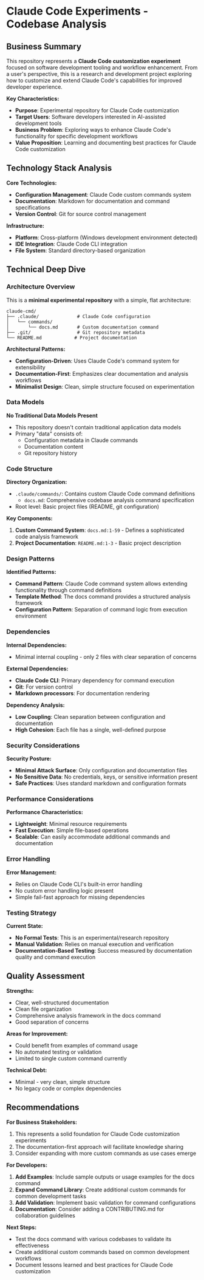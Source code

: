 # Claude Code Experiments - Codebase Analysis

## Business Summary

This repository represents a **Claude Code customization experiment** focused on software development tooling and workflow enhancement. From a user's perspective, this is a research and development project exploring how to customize and extend Claude Code's capabilities for improved developer experience.

**Key Characteristics:**
- **Purpose**: Experimental repository for Claude Code customization
- **Target Users**: Software developers interested in AI-assisted development tools
- **Business Problem**: Exploring ways to enhance Claude Code's functionality for specific development workflows
- **Value Proposition**: Learning and documenting best practices for Claude Code customization

## Technology Stack Analysis

**Core Technologies:**
- **Configuration Management**: Claude Code custom commands system
- **Documentation**: Markdown for documentation and command specifications
- **Version Control**: Git for source control management

**Infrastructure:**
- **Platform**: Cross-platform (Windows development environment detected)
- **IDE Integration**: Claude Code CLI integration
- **File System**: Standard directory-based organization

## Technical Deep Dive

### Architecture Overview

This is a **minimal experimental repository** with a simple, flat architecture:

```
claude-cmd/
├── .claude/              # Claude Code configuration
│   └── commands/
│       └── docs.md       # Custom documentation command
├── .git/                 # Git repository metadata
└── README.md            # Project documentation
```

**Architectural Patterns:**
- **Configuration-Driven**: Uses Claude Code's command system for extensibility
- **Documentation-First**: Emphasizes clear documentation and analysis workflows
- **Minimalist Design**: Clean, simple structure focused on experimentation

### Data Models

**No Traditional Data Models Present**
- This repository doesn't contain traditional application data models
- Primary "data" consists of:
  - Configuration metadata in Claude commands
  - Documentation content
  - Git repository history

### Code Structure

**Directory Organization:**
- `.claude/commands/`: Contains custom Claude Code command definitions
  - `docs.md`: Comprehensive codebase analysis command specification
- Root level: Basic project files (README, git configuration)

**Key Components:**
1. **Custom Command System**: `docs.md:1-59` - Defines a sophisticated code analysis framework
2. **Project Documentation**: `README.md:1-3` - Basic project description

### Design Patterns

**Identified Patterns:**
- **Command Pattern**: Claude Code command system allows extending functionality through command definitions
- **Template Method**: The docs command provides a structured analysis framework
- **Configuration Pattern**: Separation of command logic from execution environment

### Dependencies

**Internal Dependencies:**
- Minimal internal coupling - only 2 files with clear separation of concerns

**External Dependencies:**
- **Claude Code CLI**: Primary dependency for command execution
- **Git**: For version control
- **Markdown processors**: For documentation rendering

**Dependency Analysis:**
- **Low Coupling**: Clean separation between configuration and documentation
- **High Cohesion**: Each file has a single, well-defined purpose

### Security Considerations

**Security Posture:**
- **Minimal Attack Surface**: Only configuration and documentation files
- **No Sensitive Data**: No credentials, keys, or sensitive information present
- **Safe Practices**: Uses standard markdown and configuration formats

### Performance Considerations

**Performance Characteristics:**
- **Lightweight**: Minimal resource requirements
- **Fast Execution**: Simple file-based operations
- **Scalable**: Can easily accommodate additional commands and documentation

### Error Handling

**Error Management:**
- Relies on Claude Code CLI's built-in error handling
- No custom error handling logic present
- Simple fail-fast approach for missing dependencies

### Testing Strategy

**Current State:**
- **No Formal Tests**: This is an experimental/research repository
- **Manual Validation**: Relies on manual execution and verification
- **Documentation-Based Testing**: Success measured by documentation quality and command execution

## Quality Assessment

**Strengths:**
- Clear, well-structured documentation
- Clean file organization
- Comprehensive analysis framework in the docs command
- Good separation of concerns

**Areas for Improvement:**
- Could benefit from examples of command usage
- No automated testing or validation
- Limited to single custom command currently

**Technical Debt:**
- Minimal - very clean, simple structure
- No legacy code or complex dependencies

## Recommendations

**For Business Stakeholders:**
1. This represents a solid foundation for Claude Code customization experiments
2. The documentation-first approach will facilitate knowledge sharing
3. Consider expanding with more custom commands as use cases emerge

**For Developers:**
1. **Add Examples**: Include sample outputs or usage examples for the docs command
2. **Expand Command Library**: Create additional custom commands for common development tasks
3. **Add Validation**: Implement basic validation for command configurations
4. **Documentation**: Consider adding a CONTRIBUTING.md for collaboration guidelines

**Next Steps:**
- Test the docs command with various codebases to validate its effectiveness
- Create additional custom commands based on common development workflows
- Document lessons learned and best practices for Claude Code customization